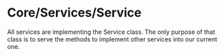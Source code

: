 # Core/Services/Service

All services are implementing the Service class.
The only purpose of that class is to serve the methods to implement other services into our current one.
